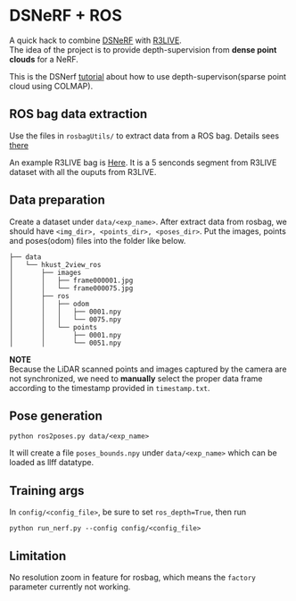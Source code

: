 # DSNeRF + ROS

A quick hack to combine [DSNeRF](https://github.com/dunbar12138/DSNeRF) with [R3LIVE](https://github.com/hku-mars/r3live).  
The idea of the project is to provide depth-supervision from **dense point clouds** for a NeRF.

This is the DSNerf [tutorial](https://github.com/dunbar12138/DSNeRF/blob/main/resources/tutorial.md) about how to use depth-supervison(sparse point cloud using COLMAP).

## ROS bag data extraction

Use the files in `rosbagUtils/` to extract data from a ROS bag. Details sees [there](rosbagUtils/README.md)

An example R3LIVE bag is [Here](https://hkustconnect-my.sharepoint.com/:u:/g/personal/xxuat_connect_ust_hk/EYaosGcTZLVLm11kJtCNhLoBnMl4GNRfpuYHrIVSFE0J7w?e=mT294M). It is a 5 senconds segment from R3LIVE dataset with all the ouputs from R3LIVE.

## Data preparation

Create a dataset under `data/<exp_name>`. After extract data from rosbag, we should have `<img_dir>, <points_dir>, <poses_dir>`. Put the images, points and poses(odom) files into the folder like below. 

```
├── data
│   └── hkust_2view_ros
│       ├── images
│       │   ├── frame000001.jpg
│       │   └── frame000075.jpg
│       ├── ros
│       │   ├── odom
│       │   │   ├── 0001.npy
│       │   │   └── 0075.npy
│       │   └── points
│       │       ├── 0001.npy
│       │       └── 0051.npy
```

**NOTE**  
Because the LiDAR scanned points and images captured by the camera are not synchronized, we need to **manually** select the proper data frame according to the timestamp provided in `timestamp.txt`.

## Pose generation

```
python ros2poses.py data/<exp_name>
``` 

It will create a file `poses_bounds.npy` under `data/<exp_name>` which can be loaded as llff datatype.

## Training args

In `config/<config_file>`, be sure to set `ros_depth=True`, then run 

```
python run_nerf.py --config config/<config_file>
```

## Limitation

No resolution zoom in feature for rosbag, which means the `factory` parameter currently not working.